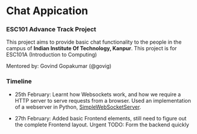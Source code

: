 # Chat Appication
### ESC101 Advance Track Project 

This project aims to provide basic chat functionality to the people in the campus of __Indian Institute Of Technology, Kanpur__. This project is for ESC101A (Introduction to Computing)

Mentored by: Govind Gopakumar (@govig)

### Timeline

* 25th February: Learnt how Websockets work, and how we require a HTTP server to serve requests from a browser. Used an implementation of a webserver in Python, [SimpleWebSocketServer](https://github.com/dpallot/simple-websocket-server).

* 27th February: Added basic Frontend elements, still need to figure out the complete Frontend layout. Urgent TODO: Form the backend quickly